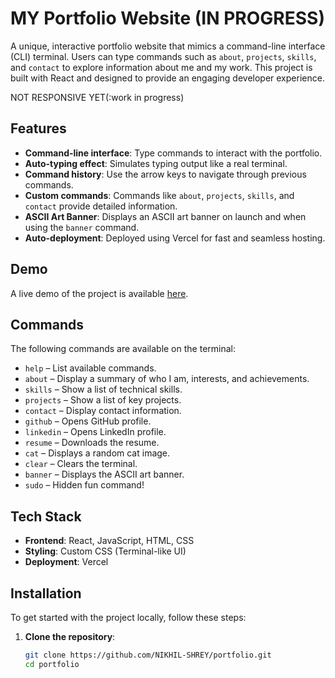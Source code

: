 # MY Portfolio Website (IN PROGRESS)

A unique, interactive portfolio website that mimics a command-line interface (CLI) terminal. Users can type commands such as `about`, `projects`, `skills`, and `contact` to explore information about me and my work. This project is built with React and designed to provide an engaging developer experience.

NOT RESPONSIVE YET(:work in progress)

## Features

- **Command-line interface**: Type commands to interact with the portfolio.
- **Auto-typing effect**: Simulates typing output like a real terminal.
- **Command history**: Use the arrow keys to navigate through previous commands.
- **Custom commands**: Commands like `about`, `projects`, `skills`, and `contact` provide detailed information.
- **ASCII Art Banner**: Displays an ASCII art banner on launch and when using the `banner` command.
- **Auto-deployment**: Deployed using Vercel for fast and seamless hosting.

## Demo

A live demo of the project is available [here](https://zephyr-portfolio.vercel.app).

## Commands

The following commands are available on the terminal:

- `help` – List available commands.
- `about` – Display a summary of who I am, interests, and achievements.
- `skills` – Show a list of technical skills.
- `projects` – Show a list of key projects.
- `contact` – Display contact information.
- `github` – Opens GitHub profile.
- `linkedin` – Opens LinkedIn profile.
- `resume` – Downloads the resume.
- `cat` – Displays a random cat image.
- `clear` – Clears the terminal.
- `banner` – Displays the ASCII art banner.
- `sudo` – Hidden fun command!

## Tech Stack

- **Frontend**: React, JavaScript, HTML, CSS
- **Styling**: Custom CSS (Terminal-like UI)
- **Deployment**: Vercel

## Installation

To get started with the project locally, follow these steps:

1. **Clone the repository**:

   ```bash
   git clone https://github.com/NIKHIL-SHREY/portfolio.git
   cd portfolio
